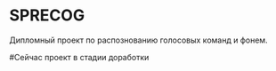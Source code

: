 # SPRECOG
Дипломный проект по распознованию голосовых команд и фонем.


#Сейчас проект в стадии доработки
